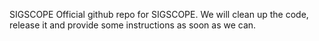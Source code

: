 SIGSCOPE
Official github repo for SIGSCOPE.
We will clean up the code, release it and provide some instructions as soon as we can.
